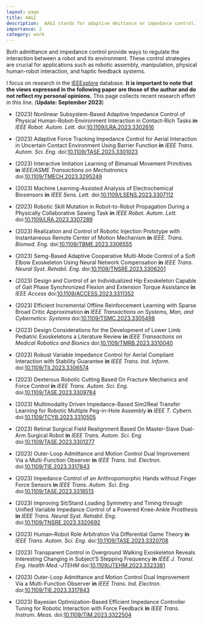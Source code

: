 ```yaml
---
layout: page
title: AA&I
description:  AA&I stands for adaptive dmittance or impedance control. It can achieve desired behavior between a robot and its environment.
importance: 2
category: work
---
```

Both admittance and impedance control provide ways to regulate the interaction between a robot and its environment. These control strategies are crucial for applications such as robotic assembly, manipulation, physical human-robot interaction, and haptic feedback systems.

I focus on research in the [IEEExplore](IEEExplore.ieee.org/Xplore/home.jsp) database. **It is important to note that the views expressed in the following paper are those of the author and do not reflect my personal opinions.** This page collects recent research effort in this line. (**Update: September 2023**)


- (2023) Nonlinear Subsystem-Based Adaptive Impedance Control of Physical Human-Robot-Environment Interaction in Contact-Rich Tasks **in** *IEEE Robot. Autom. Lett.* doi:[10.1109/LRA.2023.3302616](https://ieeexplore.ieee.org/document/10210088/)

- (2023) Adaptive Force Tracking Impedance Control for Aerial Interaction in Uncertain Contact Environment Using Barrier Function **in** *IEEE Trans. Autom. Sci. Eng.* doi:[10.1109/TASE.2023.3301023](https://ieeexplore.ieee.org/document/10214199)

- (2023) Interactive Imitation Learning of Bimanual Movement Primitives **in** *IEEE/ASME Transactions on Mechatronics* doi:[10.1109/TMECH.2023.3295249](https://ieeexplore.ieee.org/document/10215052)

- (2023) Machine Learning-Assisted Analysis of Electrochemical Biosensors **in** *IEEE Sens. Lett.* doi:[10.1109/LSENS.2023.3307112](https://ieeexplore.ieee.org/document/10225266/)

- (2023) Robotic Skill Mutation in Robot-to-Robot Propagation During a Physically Collaborative Sawing Task **in** *IEEE Robot. Autom. Lett.* doi:[10.1109/LRA.2023.3307289](https://ieeexplore.ieee.org/document/10225643/)

- (2023) Realization and Control of Robotic Injection Prototype with Instantaneous Remote Center of Motion Mechanism **in** *IEEE. Trans. Biomed. Eng.* doi:[10.1109/TBME.2023.3306555](https://ieeexplore.ieee.org/document/10224338/)

- (2023) Semg-Based Adaptive Cooperative Multi-Mode Control of a Soft Elbow Exoskeleton Using Neural Network Compensation **in** *IEEE Trans. Neural Syst. Rehabil. Eng.* doi:[10.1109/TNSRE.2023.3306201](https://ieeexplore.ieee.org/document/10223417/)

- (2023) Design and Control of an Individualized Hip Exoskeleton Capable of Gait Phase Synchronized Flexion and Extension Torque Assistance **in** *IEEE Access* doi:[10.1109/ACCESS.2023.3311352](https://ieeexplore.ieee.org/document/10237205/)

- (2023) Efficient Incremental Offline Reinforcement Learning with Sparse Broad Critic Approximation **in** *IEEE Transactions on Systems, Man, and Cybernetics: Systems* doi:[10.1109/TSMC.2023.3305498](https://ieeexplore.ieee.org/document/10237205/)

- (2023) Design Considerations for the Development of Lower Limb Pediatric Exoskeletons a Literature Review **in** *IEEE Transactions on Medical Robotics and Bionics* doi:[10.1109/TMRB.2023.3310040](https://ieeexplore.ieee.org/document/10237294)

- (2023) Robust Variable Impedance Control for Aerial Compliant Interaction with Stability Guarantee **in** *IEEE Trans. Ind. Inform.* doi:[10.1109/TII.2023.3306574](https://ieeexplore.ieee.org/document/10236914/)

- (2023) Dexterous Robotic Cutting Based On Fracture Mechanics and Force Control **in** *IEEE Trans. Autom. Sci. Eng.* doi:[10.1109/TASE.2023.3309784](https://ieeexplore.ieee.org/document/10246024/)

- (2023) Multimodality Driven Impedance-Based Sim2Real Transfer Learning for Robotic Multiple Peg-in-Hole Assembly **in** *IEEE T. Cybern.* doi:[10.1109/TCYB.2023.3310505](https://ieeexplore.ieee.org/document/10251991/)

- (2023) Retinal Surgical Field Realignment Based On Master-Slave Dual-Arm Surgical Robot **in** *IEEE Trans. Autom. Sci. Eng.* doi:[10.1109/TASE.2023.3301277](https://ieeexplore.ieee.org/document/10251833/)

- (2023) Outer-Loop Admittance and Motion Control Dual Improvement Via a Multi-Function Observer **in** *IEEE Trans. Ind. Electron.* doi:[10.1109/TIE.2023.3317843](https://ieeexplore.ieee.org/document/10272032/)

- (2023) Impedance Control of an Anthropomorphic Hands without Finger Force Sensors **in** *IEEE Trans. Autom. Sci. Eng.* doi:[10.1109/TASE.2023.3318513](https://ieeexplore.ieee.org/document/10268401/)

- (2023) Improving Sit/Stand Loading Symmetry and Timing through Unified Variable Impedance Control of a Powered Knee-Ankle Prosthesis **in** *IEEE Trans. Neural Syst. Rehabil. Eng.* doi:[10.1109/TNSRE.2023.3320692](https://ieeexplore.ieee.org/document/10268252/)

- (2023) Human–Robot Role Arbitration Via Differential Game Theory **in** *IEEE Trans. Autom. Sci. Eng.* doi:[10.1109/TASE.2023.3320708](https://ieeexplore.ieee.org/document/10275780/)

- (2023) Transparent Control in Overground Walking Exoskeleton Reveals Interesting Changing in Subject’S Stepping Frequency **in** *IEEE J. Transl. Eng. Health Med.-JTEHM* doi:[10.1109/JTEHM.2023.3323381](https://ieeexplore.ieee.org/document/10275098/)

- (2023) Outer-Loop Admittance and Motion Control Dual Improvement Via a Multi-Function Observer **in** *IEEE Trans. Ind. Electron.* doi:[10.1109/TIE.2023.3317843](https://ieeexplore.ieee.org/document/10272032/)

- (2023) Bayesian Optimization-Based Efficient Impedance Controller Tuning for Robotic Interaction with Force Feedback **in** *IEEE Trans. Instrum. Meas.* doi:[10.1109/TIM.2023.3322504](https://ieeexplore.ieee.org/document/10272032/)
